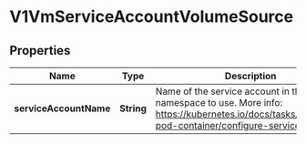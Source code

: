# V1VmServiceAccountVolumeSource

## Properties
Name | Type | Description | Notes
------------ | ------------- | ------------- | -------------
**serviceAccountName** | **String** | Name of the service account in the pod&#x27;s namespace to use. More info: https://kubernetes.io/docs/tasks/configure-pod-container/configure-service-account/ |  [optional]

